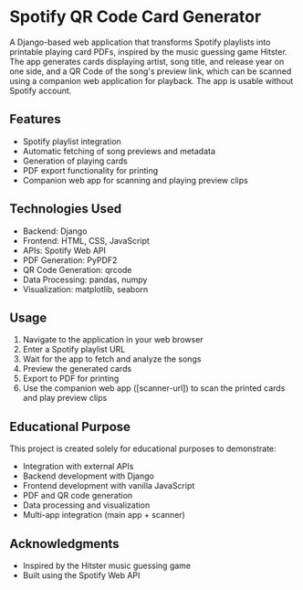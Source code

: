 # Spotify QR Code Card Generator

A Django-based web application that transforms Spotify playlists into printable playing card PDFs, inspired by the music guessing game Hitster. The app generates cards displaying artist, song title, and release year on one side, and a QR Code of the song's preview link, which can be scanned using a companion web application for playback. The app is usable without Spotify account.

## Features

- Spotify playlist integration
- Automatic fetching of song previews and metadata
- Generation of playing cards
- PDF export functionality for printing
- Companion web app for scanning and playing preview clips

## Technologies Used

- Backend: Django
- Frontend: HTML, CSS, JavaScript
- APIs: Spotify Web API
- PDF Generation: PyPDF2
- QR Code Generation: qrcode
- Data Processing: pandas, numpy
- Visualization: matplotlib, seaborn

## Usage

1. Navigate to the application in your web browser
2. Enter a Spotify playlist URL
3. Wait for the app to fetch and analyze the songs
4. Preview the generated cards
5. Export to PDF for printing
6. Use the companion web app ([scanner-url]) to scan the printed cards and play preview clips

## Educational Purpose

This project is created solely for educational purposes to demonstrate:
- Integration with external APIs
- Backend development with Django
- Frontend development with vanilla JavaScript
- PDF and QR code generation
- Data processing and visualization
- Multi-app integration (main app + scanner)

## Acknowledgments

- Inspired by the Hitster music guessing game
- Built using the Spotify Web API
